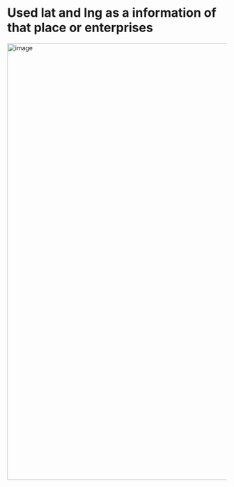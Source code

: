 # Used lat and lng as a information of that place or enterprises
<img width="925" height="1000" alt="image" src="https://github.com/user-attachments/assets/6940ef08-5cc6-495e-9fcc-2a33aa128f52" />
